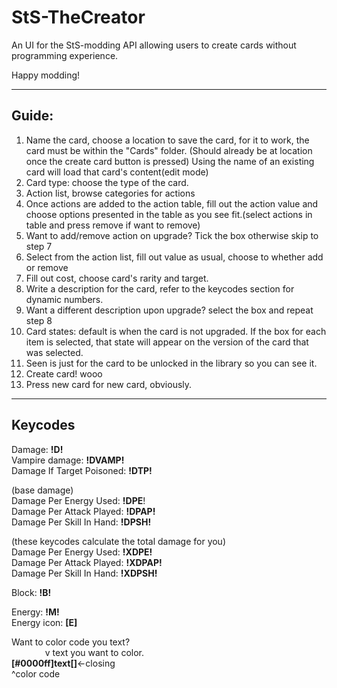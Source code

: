 # StS-TheCreator

An UI for the StS-modding API allowing users to create cards without programming experience.

Happy modding!

---

## Guide:
1. Name the card, choose a location to save the card, for it to work, the card must be within the "Cards" folder. (Should already be at location once the create card button is pressed)
Using the name of an existing card will load that card's content(edit mode)
2. Card type: choose the type of the card.
3. Action list, browse categories for actions
4. Once actions are added to the action table, fill out the action value and choose options presented in the table as you see fit.(select actions in table and press remove if want to remove)
5. Want to add/remove action on upgrade? Tick the box otherwise skip to step 7
6. Select from the action list, fill out value as usual, choose to whether add or remove
7. Fill out cost, choose card's rarity and target.
8. Write a description for the card, refer to the keycodes section for dynamic numbers.
9. Want a different description upon upgrade? select the box and repeat step 8
10. Card states: default is when the card is not upgraded. If the box for each item is selected, that state will appear on the version of the card that was selected.
11. Seen is just for the card to be unlocked in the library so you can see it. 
12. Create card! wooo
13. Press new card for new card, obviously. 

---
## Keycodes
Damage: **!D!**<br>
Vampire damage: **!DVAMP!**<br>
Damage If Target Poisoned: **!DTP!**

(base damage)<br>
Damage Per Energy Used: **!DPE**! <br>
Damage Per Attack Played: **!DPAP!**<br>
Damage Per Skill In Hand: **!DPSH!**

(these keycodes calculate the total damage for you)<br>
Damage Per Energy Used: **!XDPE!** <br>
Damage Per Attack Played: **!XDPAP!**<br>
Damage Per Skill In Hand: **!XDPSH!**

Block: **!B!**

Energy: **!M!**<br>
Energy icon: **[E]**

Want to color code you text? <br>
&emsp; &emsp; &emsp; v text you want to color.<br>
**[#0000ff]text[]**<-closing <br>
   ^color code


